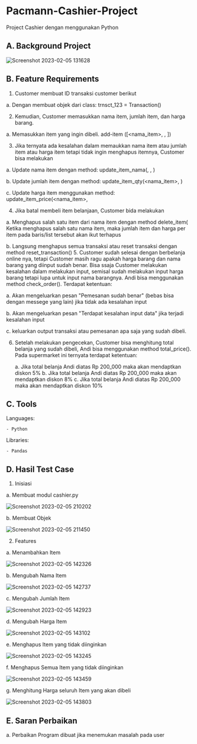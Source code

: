 # Pacmann-Cashier-Project
Project Cashier dengan menggunakan Python

## A. Background Project

![Screenshot 2023-02-05 131628](https://user-images.githubusercontent.com/110279502/216803035-bff0c707-8946-45d0-9c8f-67fa4ec3427d.jpg)

## B. Feature Requirements

1. Customer membuat ID transaksi customer berikut

  a. Dengan membuat objek dari class: trnsct_123 = Transaction()
  
2. Kemudian, Customer memasukkan nama item, jumlah item, dan harga barang.

  a. Memasukkan item yang ingin dibeli.
     add-item ([<nama_item>, <jumlah item>, <harga per item>])
     
3. Jika ternyata ada kesalahan dalam memaukkan nama item atau jumlah item atau harga item tetapi  tidak ingin menghapus itemnya, Customer bisa melakukan

  a. Update nama item dengan method:
     update_item_nama(<nama item>, <jumlah item>, <harga per item>)
     
  b. Update jumlah item dengan method:
     update_item_qty(<nama_item>, <update jumlah item>)
     
  c. Update harga item menggunakan method:
     update_item_price(<nama_item>, <update harga item>
     
 4. Jika batal membeli item belanjaan, Customer bida melakukan
 
  a. Menghapus salah satu item dari nama item dengan method
      delete_item(<nama item>
      Ketika menghapus salah satu nama item, maka jumlah item dan harga per item pada baris/list tersebut akan ikut terhapus
      
  b. Langsung menghapus semua transaksi atau reset transaksi dengan method
     reset_transaction()
5. Customer sudah selesai dengan berbelanja online nya, tetapi Customer masih ragu apakah harga barang dan nama barang yang diinput sudah benar. Bisa ssaja Customer melakukan kesalahan dalam melakukan input, semisal sudah melakukan input harga barang tetapi lupa untuk input nama barangnya. Andi bisa menggunakan method check_order(). Terdapat ketentuan:

  a. Akan mengeluarkan pesan "Pemesanan sudah benar" (bebas bisa dengan messege yang lain) jika tidak ada kesalahan input
  
  b. Akan mengeluarkan pesan "Terdapat kesalahan input data" jika terjadi kesalahan input
  
  c. keluarkan output transaksi atau pemesanan apa saja yang sudah dibeli.
  
  
6. Setelah melakukan pengecekan, Customer bisa menghitung total belanja yang sudah dibeli, Andi bisa menggunakan method total_price(). Pada supermarket ini ternyata terdapat ketentuan:

   a. Jika total belanja Andi diatas Rp 200_000 maka akan mendaptkan diskon 5%
   b. Jika total belanja Andi diatas Rp 200_000 maka akan mendaptkan diskon 8%
   c. Jika total belanja Andi diatas Rp 200_000 maka akan mendaptkan diskon 10%
  
## C. Tools
  
  Languages:
  
    - Python
  
  Libraries:
  
    - Pandas
  
 ## D. Hasil Test Case
  
 1. Inisiasi 
  
  a. Membuat modul cashier.py
  
  ![Screenshot 2023-02-05 210202](https://user-images.githubusercontent.com/110279502/216820921-8e93465d-b59c-4ccc-99d2-b19cf99adc3a.jpg)

  
  b. Membuat Objek 
  
  ![Screenshot 2023-02-05 211450](https://user-images.githubusercontent.com/110279502/216821111-7e02b509-006b-45d7-a577-f9bdd63dc4e0.jpg)
  
 2. Features 
  
  a. Menambahkan Item
  
  ![Screenshot 2023-02-05 142326](https://user-images.githubusercontent.com/110279502/216805002-06616c6e-b645-4713-9bee-dff158781d95.jpg)
  
  b. Mengubah Nama Item
  
  ![Screenshot 2023-02-05 142737](https://user-images.githubusercontent.com/110279502/216805116-29dfa49e-f32b-41b3-9c3a-a8072763738c.jpg)
  
  c. Mengubah Jumlah Item
  
  ![Screenshot 2023-02-05 142923](https://user-images.githubusercontent.com/110279502/216805163-383c0d96-5f67-4f6e-bcf6-197103561594.jpg)

  d. Mengubah Harga Item
  
  ![Screenshot 2023-02-05 143102](https://user-images.githubusercontent.com/110279502/216805195-74865b0e-7e52-4612-8559-0867e783a367.jpg)
  
  e. Menghapus Item yang tidak diinginkan
  
  ![Screenshot 2023-02-05 143245](https://user-images.githubusercontent.com/110279502/216805266-4f34acb9-2c4e-4d30-8ccc-9114d7838d86.jpg)
  
  f. Menghapus Semua Item yang tidak diinginkan
  
  ![Screenshot 2023-02-05 143459](https://user-images.githubusercontent.com/110279502/216805305-d85b63d7-85d2-498c-bf45-9ba87714ed93.jpg)

  g. Menghitung Harga seluruh Item yang akan dibeli
  
  ![Screenshot 2023-02-05 143803](https://user-images.githubusercontent.com/110279502/216805394-fe29c561-28e7-44fb-9bde-6f6b1099f747.jpg)

## E. Saran Perbaikan
  a. Perbaikan Program dibuat jika menemukan masalah pada user 

  




  
  
  

      
